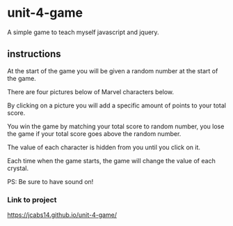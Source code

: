 # unit-4-game

A simple game to teach myself javascript and jquery.

## instructions
At the start of the game you will be given a random number at the start of the game.

There are four pictures below of Marvel characters below.
        
By clicking on a picture you will add a specific amount of points to your total score.
        
You win the game by matching your total score to random number, you lose the game if your
total score goes above the random number.
        
The value of each character is hidden from you until you click on it.
        
Each time when the game starts, the game will change the value of each crystal.

PS: Be sure to have sound on!

### Link to project
https://jcabs14.github.io/unit-4-game/
